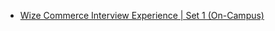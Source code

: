  - [Wize Commerce Interview Experience | Set 1 (On-Campus)](https://www.geeksforgeeks.org/wizecommerce-campus-interview-experience/)